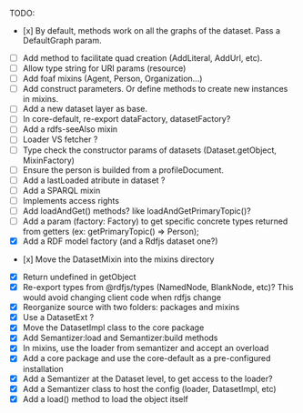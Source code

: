 TODO: 
- [x] By default, methods work on all the graphs of the dataset. Pass a DefaultGraph param.
- [ ] Add method to facilitate quad creation (AddLiteral, AddUrl, etc).
- [ ] Allow type string for URI params (resource)
- [ ] Add foaf mixins (Agent, Person, Organization...)
- [ ] Add construct parameters. Or define methods to create new instances in mixins.
- [ ] Add a new dataset layer as base.
- [ ] In core-default, re-export dataFactory, datasetFactory?
- [ ] Add a rdfs-seeAlso mixin
- [ ] Loader VS fetcher ?
- [ ] Type check the constructor params of datasets (Dataset.getObject, MixinFactory)
- [ ] Ensure the person is builded from a profileDocument.
- [ ] Add a lastLoaded atribute in dataset ?
- [ ] Add a SPARQL mixin
- [ ] Implements access rights   
- [ ] Add loadAndGet() methods? like loadAndGetPrimaryTopic()?
- [ ] Add a param (factory: Factory) to get specific concrete types returned from getters (ex: getPrimaryTopic() => Person);
- [x] Add a RDF model factory (and a Rdfjs dataset one?)
- [x] Move the DatasetMixin into the mixins directory
- [x] Return undefined in getObject
- [x] Re-export types from @rdfjs/types (NamedNode, BlankNode, etc)? This would avoid changing client code when rdfjs change
- [x] Reorganize source with two folders: packages and mixins
- [x] Use a DatasetExt ?
- [x] Move the DatasetImpl class to the core package
- [x] Add Semantizer:load and Semantizer:build methods
- [x] In mixins, use the loader from semantizer and accept an overload
- [x] Add a core package and use the core-default as a pre-configured installation
- [x] Add a Semantizer at the Dataset level, to get access to the loader?
- [x] Add a Semantizer class to host the config (loader, DatasetImpl, etc)
- [x] Add a load() method to load the object itself